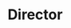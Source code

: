 ---
layout: post
weight: 200
name: Athanasios Kritharis
status: founder
title: Director
img: /assets/images/members/thanos.jpg
email: director@innovationonboard.ca
biography: >
  Athanasios (Thanos) Kritharis is a 4th year student in Biological & Chemical Engineering. After 3 years of leading the ChemECar Engineering design team and growing it into the multi-project group, Envision. He decided to step-down in his final year of studies to co-found Innovation Onboard. IOB was inspired by his experiences with competitions at UBC such as Hatching Health and Life Sciences Entrepreneurship and in the Lean Launch Pad Program. Thanos strongly believes in the ability of students to make a difference in the world and is committed to empowering them to make these changes.
linkedin: https://www.linkedin.com/in/athanasios-kritharis-180693a5
---